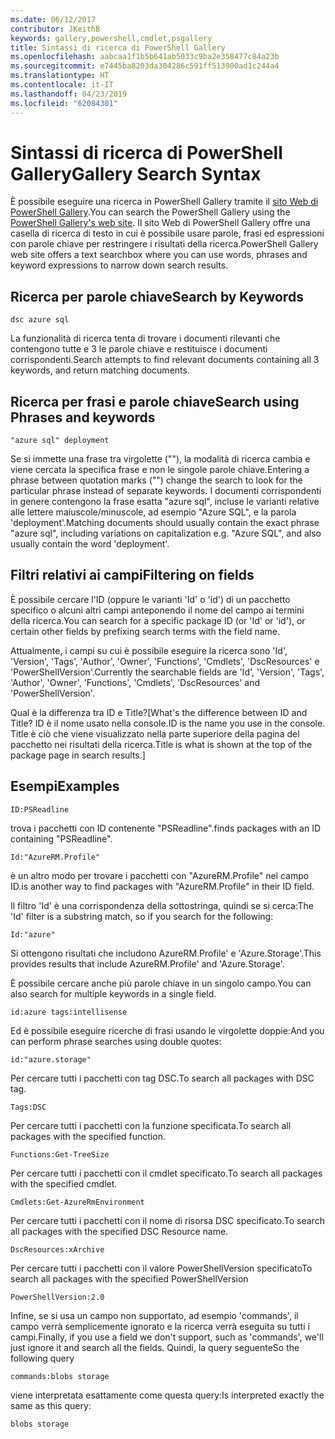 ```yaml
---
ms.date: 06/12/2017
contributor: JKeithB
keywords: gallery,powershell,cmdlet,psgallery
title: Sintassi di ricerca di PowerShell Gallery
ms.openlocfilehash: aabcaa1f1b5b641ab5033c9ba2e358477c84a23b
ms.sourcegitcommit: e7445ba8203da304286c591ff513900ad1c244a4
ms.translationtype: HT
ms.contentlocale: it-IT
ms.lasthandoff: 04/23/2019
ms.locfileid: "62084301"
---
```

# <a name="gallery-search-syntax"></a><span data-ttu-id="a7702-103">Sintassi di ricerca di PowerShell Gallery</span><span class="sxs-lookup"><span data-stu-id="a7702-103">Gallery Search Syntax</span></span>

<span data-ttu-id="a7702-104">È possibile eseguire una ricerca in PowerShell Gallery tramite il [sito Web di PowerShell Gallery](https://www.powershellgallery.com/).</span><span class="sxs-lookup"><span data-stu-id="a7702-104">You can search the PowerShell Gallery using the [PowerShell Gallery's web site](https://www.powershellgallery.com/).</span></span>
<span data-ttu-id="a7702-105">Il sito Web di PowerShell Gallery offre una casella di ricerca di testo in cui è possibile usare parole, frasi ed espressioni con parole chiave per restringere i risultati della ricerca.</span><span class="sxs-lookup"><span data-stu-id="a7702-105">PowerShell Gallery web site offers a text searchbox where you can use words, phrases and keyword expressions to narrow down search results.</span></span>

## <a name="search-by-keywords"></a><span data-ttu-id="a7702-106">Ricerca per parole chiave</span><span class="sxs-lookup"><span data-stu-id="a7702-106">Search by Keywords</span></span>

    dsc azure sql

<span data-ttu-id="a7702-107">La funzionalità di ricerca tenta di trovare i documenti rilevanti che contengono tutte e 3 le parole chiave e restituisce i documenti corrispondenti.</span><span class="sxs-lookup"><span data-stu-id="a7702-107">Search attempts to find relevant documents containing all 3 keywords, and return matching documents.</span></span>

## <a name="search-using-phrases-and-keywords"></a><span data-ttu-id="a7702-108">Ricerca per frasi e parole chiave</span><span class="sxs-lookup"><span data-stu-id="a7702-108">Search using Phrases and keywords</span></span>

    "azure sql" deployment

<span data-ttu-id="a7702-109">Se si immette una frase tra virgolette (""), la modalità di ricerca cambia e viene cercata la specifica frase e non le singole parole chiave.</span><span class="sxs-lookup"><span data-stu-id="a7702-109">Entering a phrase between quotation marks ("") change the search to look for the particular phrase instead of separate keywords.</span></span>
<span data-ttu-id="a7702-110">I documenti corrispondenti in genere contengono la frase esatta "azure sql", incluse le varianti relative alle lettere maiuscole/minuscole, ad esempio "Azure SQL", e la parola 'deployment'.</span><span class="sxs-lookup"><span data-stu-id="a7702-110">Matching documents should usually contain the exact phrase "azure sql", including variations on capitalization e.g. "Azure SQL", and also usually contain the word 'deployment'.</span></span>

## <a name="filtering-on-fields"></a><span data-ttu-id="a7702-111">Filtri relativi ai campi</span><span class="sxs-lookup"><span data-stu-id="a7702-111">Filtering on fields</span></span>

<span data-ttu-id="a7702-112">È possibile cercare l'ID (oppure le varianti 'Id' o 'id') di un pacchetto specifico o alcuni altri campi anteponendo il nome del campo ai termini della ricerca.</span><span class="sxs-lookup"><span data-stu-id="a7702-112">You can search for a specific package ID (or 'Id' or 'id'), or certain other fields by prefixing search terms with the field name.</span></span>

<span data-ttu-id="a7702-113">Attualmente, i campi su cui è possibile eseguire la ricerca sono 'Id', 'Version', 'Tags', 'Author', 'Owner', 'Functions', 'Cmdlets', 'DscResources' e 'PowerShellVersion'.</span><span class="sxs-lookup"><span data-stu-id="a7702-113">Currently the searchable fields are 'Id', 'Version', 'Tags', 'Author', 'Owner', 'Functions', 'Cmdlets', 'DscResources' and 'PowerShellVersion'.</span></span>

<span data-ttu-id="a7702-114">Qual è la differenza tra ID e Title?</span><span class="sxs-lookup"><span data-stu-id="a7702-114">[What's the difference between ID and Title?</span></span> <span data-ttu-id="a7702-115">ID è il nome usato nella console.</span><span class="sxs-lookup"><span data-stu-id="a7702-115">ID is the name you use in the console.</span></span> <span data-ttu-id="a7702-116">Title è ciò che viene visualizzato nella parte superiore della pagina del pacchetto nei risultati della ricerca.</span><span class="sxs-lookup"><span data-stu-id="a7702-116">Title is what is shown at the top of the package page in search results.]</span></span>

## <a name="examples"></a><span data-ttu-id="a7702-117">Esempi</span><span class="sxs-lookup"><span data-stu-id="a7702-117">Examples</span></span>

    ID:PSReadline
    
<span data-ttu-id="a7702-118">trova i pacchetti con ID contenente "PSReadline".</span><span class="sxs-lookup"><span data-stu-id="a7702-118">finds packages with an ID containing "PSReadline".</span></span>

    Id:"AzureRM.Profile"

<span data-ttu-id="a7702-119">è un altro modo per trovare i pacchetti con "AzureRM.Profile" nel campo ID.</span><span class="sxs-lookup"><span data-stu-id="a7702-119">is another way to find packages with "AzureRM.Profile" in their ID field.</span></span>

<span data-ttu-id="a7702-120">Il filtro 'Id' è una corrispondenza della sottostringa, quindi se si cerca:</span><span class="sxs-lookup"><span data-stu-id="a7702-120">The 'Id' filter is a substring match, so if you search for the following:</span></span>

    Id:"azure"

<span data-ttu-id="a7702-121">Si ottengono risultati che includono AzureRM.Profile' e 'Azure.Storage'.</span><span class="sxs-lookup"><span data-stu-id="a7702-121">This provides results that include AzureRM.Profile' and 'Azure.Storage'.</span></span>

<span data-ttu-id="a7702-122">È possibile cercare anche più parole chiave in un singolo campo.</span><span class="sxs-lookup"><span data-stu-id="a7702-122">You can also search for multiple keywords in a single field.</span></span> 

    id:azure tags:intellisense

<span data-ttu-id="a7702-123">Ed è possibile eseguire ricerche di frasi usando le virgolette doppie:</span><span class="sxs-lookup"><span data-stu-id="a7702-123">And you can perform phrase searches using double quotes:</span></span>

    id:"azure.storage"

<span data-ttu-id="a7702-124">Per cercare tutti i pacchetti con tag DSC.</span><span class="sxs-lookup"><span data-stu-id="a7702-124">To search all packages with DSC tag.</span></span>

    Tags:DSC

<span data-ttu-id="a7702-125">Per cercare tutti i pacchetti con la funzione specificata.</span><span class="sxs-lookup"><span data-stu-id="a7702-125">To search all packages with the specified function.</span></span>

    Functions:Get-TreeSize

<span data-ttu-id="a7702-126">Per cercare tutti i pacchetti con il cmdlet specificato.</span><span class="sxs-lookup"><span data-stu-id="a7702-126">To search all packages with the specified cmdlet.</span></span>

    Cmdlets:Get-AzureRmEnvironment

<span data-ttu-id="a7702-127">Per cercare tutti i pacchetti con il nome di risorsa DSC specificato.</span><span class="sxs-lookup"><span data-stu-id="a7702-127">To search all packages with the specified DSC Resource name.</span></span>

    DscResources:xArchive

<span data-ttu-id="a7702-128">Per cercare tutti i pacchetti con il valore PowerShellVersion specificato</span><span class="sxs-lookup"><span data-stu-id="a7702-128">To search all packages with the specified PowerShellVersion</span></span>

    PowerShellVersion:2.0

<span data-ttu-id="a7702-129">Infine, se si usa un campo non supportato, ad esempio 'commands', il campo verrà semplicemente ignorato e la ricerca verrà eseguita su tutti i campi.</span><span class="sxs-lookup"><span data-stu-id="a7702-129">Finally, if you use a field we don't support, such as 'commands', we'll just ignore it and search all the fields.</span></span> <span data-ttu-id="a7702-130">Quindi, la query seguente</span><span class="sxs-lookup"><span data-stu-id="a7702-130">So the following query</span></span>

    commands:blobs storage

<span data-ttu-id="a7702-131">viene interpretata esattamente come questa query:</span><span class="sxs-lookup"><span data-stu-id="a7702-131">Is interpreted exactly the same as this query:</span></span>

    blobs storage
